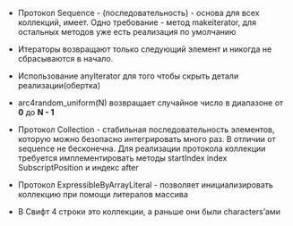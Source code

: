 - Протокол Sequence - (последовательность) - основа для всех коллекций, имеет. Одно требование - метод makeiterator, для остальных методов уже есть реализация по умолчанию

- Итераторы возвращают только следующий элемент и никогда не сбрасываются в начало.
- Использование anyIterator для того чтобы скрыть детали реализации(обертка)
- arc4random_uniform(N) возвращает случайное число в диапазоне от **0** до **N - 1**
- Протокол Collection - стабильная последовательность элементов, которую можно безопасно интегрировать много раз. В отличии от sequence не бесконечна. Для реализации протокола коллекции требуется имплементировать методы startIndex index SubscriptPosition и индекс after
- Протокол ExpressibleByArrayLiteral - позволяет инициализировать коллекцию при помощи литералов массива
- В Свифт 4 строки это коллекции, а раньше они были characters’ами